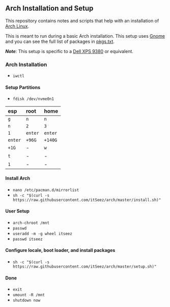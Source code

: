 ## Arch Installation and Setup

This repository contains notes and scripts that help with an installation of [Arch Linux][arch].

This is meant to run during a basic Arch installation. This setup uses [Gnome][gnome] and you can see the full list of packages in [pkgs.txt][packages].

_**Note**_: This setup is specific to a [Dell XPS 9380][dell] or equivalent.

### Arch Installation

- `iwctl`

#### Setup Partitions

- `fdisk /dev/nvme0n1`

|esp    |root   |home   |
|:------|:------|:------|
|`g`    |`n`    |`n`    |
|`n`    |`2`    |`3`    |
|`1`    |`enter`|`enter`|
|`enter`|`+96G` |`+140G`|
|`+1G`  |-      |`w`    |
|`t`    |-      |-      |
|`1`    |-      |-      |

#### Install Arch

- `nano /etc/pacman.d/mirrorlist`
- `sh -c "$(curl -s https://raw.githubusercontent.com/itSeez/arch/master/install.sh)"`

#### User Setup

- `arch-chroot /mnt`
- `passwd`
- `useradd -m -g wheel itseez`
- `passwd itseez`

#### Configure locale, boot loader, and install packages

- `sh -c "$(curl -s https://raw.githubusercontent.com/itSeez/arch/master/setup.sh)"`

#### Done

- `exit`
- `umount -R /mnt`
- `shutdown now`

<!-- links -->

[arch]:https://www.archlinux.org/
[gnome]:https://www.gnome.org
[packages]:./pkgs.txt
[dell]:https://wiki.archlinux.org/index.php/Dell_XPS_13_(9380)
